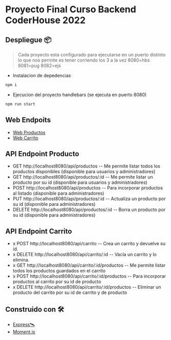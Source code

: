 # Proyecto Final Curso Backend CoderHouse 2022



## Despliegue 📦

> Cada proyecto esta configurado para ejecutarse en un puerto distinto lo que nos permite es tener corriendo los 3 a la vez 8080=hbs 8081=pug 8082=ejs

* Instalacion de depedencias
```bash
npm i 
```
* Ejecucion del proyecto handlebars (se ejecuta en puerto 8080)
```bash
npm run start
```

## Web Endpoits 

* [Web Productos](http://localhost8080/productos)
* [Web Carrito](http://localhost8080/carrito)

## API Endpoint Producto
* GET http://localhost8080/api/productos -- Me permite listar todos los productos disponibles (disponible para usuarios y administradores)
* GET http://localhost8080/api/productos/:id --  Me permite listar un producto por su id (disponible para usuarios y administradores)
* POST http://localhost8080/api/productos -- Para incorporar productos al listado (disponible para administradores)
* PUT http://localhost8080/api/productos/:id -- Actualiza un producto por su id (disponible para administradores)
* DELETE http://localhost8080/api/productos/:id -- Borra un producto por su id (disponible para administradores)

## API Endpoint Carrito
* x POST http://localhost8080/api/carrito -- Crea un carrito y devuelve su id. 
* x DELETE http://localhost8080/api/carrito/:id -- Vacía un carrito y lo elimina.
* x GET http://localhost8080/api/carrito/:id/productos -- Me permite listar todos los productos guardados en el carrito
* x POST http://localhost8080/api/carrito/:id/productos -- Para incorporar productos al carrito por su id de producto
* x DELETE http://localhost8080/api/carrito/:id/productos -- Eliminar un producto del carrito por su id de carrito y de producto

## Construido con 🛠️

* [Express🛰️](https://expressjs.com/es/4x/api.html)
* [Moment.js](https://momentjs.com)



